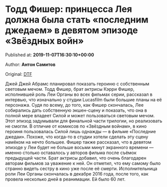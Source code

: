 
# Тодд Фишер: принцесса Лея должна была стать «последним джедаем» в девятом эпизоде «Звёздных войн»

Published at: **2019-11-07T16:30:10+00:00**

Author: **Антон Самитов**

Original: [DTF](https://dtf.ru/cinema/80144-todd-fisher-princessa-leya-dolzhna-byla-stat-poslednim-dzhedaem-v-devyatom-epizode-zvezdnyh-voyn)

Джей Джей Абрамс планировал показать героиню с собственным световым мечом.
Тодд Фишер, брат актрисы Кэрри Фишер, исполнившей роль Леи Органы во всех фильмах серии, рассказал в интервью, что изначально у студии Lucasfilm были большие планы на её персонажа.
Судя по всему, до того, как Фишер скончалась, Лее собирались дать собственную экшен-сцену и показать, что она в полной мере владеет Силой и может пользоваться световым мечом. Этот эпизод задумывали для финальной части трилогии, но реализовать не смогли.
В отличие от комиксов по «Звёздным войнам», в кино героиня пользовалась Силой лишь однажды — в фильме «Последние джедаи». Похоже, что когда-то в студии хотели сделать эту сцену намёком на нечто большее.
Фишер также рассказал, что в девятом эпизоде у Леи будет не больше восьми минут экранного времени — именно столько оставалось у авторов фильма после съёмок предыдущей части.
Брат актрисы добавил, что очень благодарен авторам фильмов за уважение к ней. Он отметил, что ему самому было странно видеть сестру в кино уже после её смерти.
Исполнительница роли Леи Органы скончалась в декабре 2016 года, после того, как провела несколько дней в реанимации. Ей было 60 лет.
